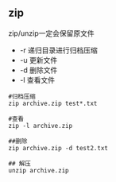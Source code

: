 ## zip

zip/unzip一定会保留原文件

* -r 递归目录进行归档压缩
* -u 更新文件
* -d 删除文件
* -l 查看文件

```
#归档压缩
zip archive.zip test*.txt

#查看
zip -l archive.zip

##删除
zip archive.zip -d test2.txt

## 解压
unzip archive.zip

```
